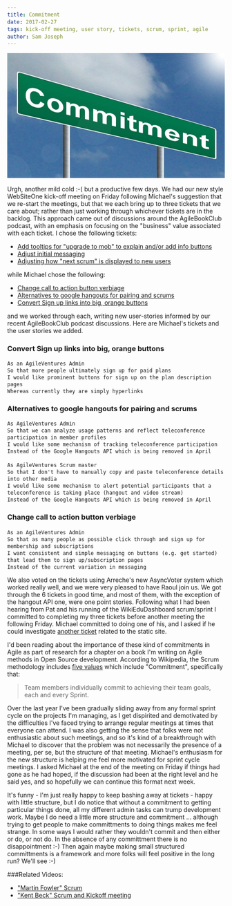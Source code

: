 ```yaml
---
title: Commitment
date: 2017-02-27
tags: kick-off meeting, user story, tickets, scrum, sprint, agile
author: Sam Joseph
---
```


![commitment sign](/images/commitment.jpg)

Urgh, another mild cold :-( but a productive few days.  We had our new style WebSiteOne kick-off meeting on Friday following Michael's suggestion that we re-start the meetings, but that we each bring up to three tickets that we care about; rather than just working through whichever tickets are in the backlog.  This approach came out of discussions around the AgileBookClub podcast, with an emphasis on focusing on the "business" value associated with each ticket.  I chose the following tickets:

* [Add tooltips for "upgrade to mob" to explain and/or add info buttons](https://github.com/AgileVentures/WebsiteOne/issues/1530)
* [Adjust initial messaging](https://github.com/AgileVentures/WebsiteOne/issues/1555)
* [Adjusting how "next scrum" is displayed to new users](https://github.com/AgileVentures/WebsiteOne/issues/1554)

while Michael chose the following:

* [Change call to action button verbiage](https://github.com/AgileVentures/WebsiteOne/issues/1560)
* [Alternatives to google hangouts for pairing and scrums](https://github.com/AgileVentures/WebsiteOne/issues/1487)
* [Convert Sign up links into big, orange buttons](https://github.com/AgileVentures/WebsiteOne/issues/1523)

and we worked through each, writing new user-stories informed by our recent AgileBookClub podcast discussions.  Here are Michael's tickets and the user stories we added.

### Convert Sign up links into big, orange buttons

```
As an AgileVentures Admin
So that more people ultimately sign up for paid plans
I would like prominent buttons for sign up on the plan description pages
Whereas currently they are simply hyperlinks
```

### Alternatives to google hangouts for pairing and scrums

```
As AgileVentures Admin
So that we can analyze usage patterns and reflect teleconference participation in member profiles
I would like some mechanism of tracking teleconference participation 
Instead of the Google Hangouts API which is being removed in April

As AgileVentures Scrum master
So that I don't have to manually copy and paste teleconference details into other media
I would like some mechanism to alert potential participants that a teleconference is taking place (hangout and video stream)
Instead of the Google Hangouts API which is being removed in April
```

### Change call to action button verbiage 

```
As an AgileVentures Admin
So that as many people as possible click through and sign up for membership and subscriptions
I want consistent and simple messaging on buttons (e.g. get started) that lead them to sign up/subscription pages
Instead of the current variation in messaging
```

We also voted on the tickets using Arreche's new AsyncVoter system which worked really well, and we were very pleased to have Raoul join us.  We got through the 6 tickets in good time, and most of them, with the exception of the hangout API one, were one point stories.  Following what I had been hearing from Pat and his running of the WikiEduDashboard scrum/sprint I committed to completing my three tickets before another meeting the following Friday.  Michael committed to doing one of his, and I asked if he could investigate [another ticket](https://github.com/AgileVentures/av-static-website/issues/206) related to the static site.

I'd been reading about the importance of these kind of commitments in Agile as part of research for a chapter on a book I'm writing on Agile methods in Open Source development.  According to Wikipedia, the Scrum methodology includes [five values](https://en.wikipedia.org/wiki/Scrum_(software_development)#Values) which include "Commitment", specifically that:

> Team members individually commit to achieving their team goals, each and every Sprint.

Over the last year I've been gradually sliding away from any formal sprint cycle on the projects I'm managing, as I get dispirited and demotivated by the difficulties I've faced trying to arrange regular meetings at times that everyone can attend.  I was also getting the sense that folks were not enthusiastic about such meetings, and so it's kind of a breakthrough with Michael to discover that the problem was not necessarily the presence of a meeting, per se, but the structure of that meeting.  Michael's enthusiasm for the new structure is helping me feel more motivated for sprint cycle meetings.  I asked Michael at the end of the meeting on Friday if things had gone as he had hoped, if the discussion had been at the right level and he said yes, and so hopefully we can continue this format next week.

It's funny - I'm just really happy to keep bashing away at tickets - happy with little structure, but I do notice that without a commitment to getting particular things done, all my different admin tasks can trump development work.  Maybe I do need a little more structure and commitment ... although trying to get people to make committments to doing things makes me feel strange.  In some ways I would rather they wouldn't commit and then either or do, or not do.  In the absence of any committment there is no disappointment :-) Then again maybe making small structured committments is a framework and more folks will feel positive in the long run?  We'll see :-)

###Related Videos:

* ["Martin Fowler" Scrum](https://youtu.be/-MeZJ3-Vy6o)
* ["Kent Beck" Scrum and Kickoff meeting](https://www.youtube.com/watch?v=2lXoxNzX2Cw)


